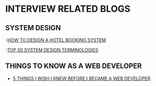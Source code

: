 # INTERVIEW RELATED BLOGS

## SYSTEM DESIGN

-[HOW TO DESIGN A HOTEL BOOKING SYSTEM](https://javascript.plainenglish.io/how-to-design-a-hotel-booking-system-56ef18b6adfc)

-[TOP 50 SYSTEM DESIGN TERMINOLOGIES](https://medium.com/@TharunKumarReddyPolu/top-50-system-design-terminologies-you-must-know-3c78f5fb99c1)

## THINGS TO KNOW AS A WEB DEVELOPER

- [5 THINGS I WISH I KNEW BEFORE I BECAME A WEB DEVELOPER](https://javascript.plainenglish.io/5-things-i-wish-i-knew-before-i-became-a-web-developer-40b4d35d496e)
